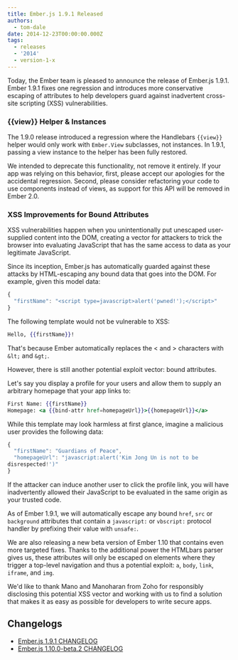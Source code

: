 ```yaml
---
title: Ember.js 1.9.1 Released
authors:
  - tom-dale
date: 2014-12-23T00:00:00.000Z
tags:
  - releases
  - '2014'
  - version-1-x
---
```



Today, the Ember team is pleased to announce the release of Ember.js
1.9.1. Ember 1.9.1 fixes one regression and introduces more conservative
escaping of attributes to help developers guard against inadvertent cross-site
scripting (XSS) vulnerabilities.

### {{view}} Helper & Instances

The 1.9.0 release introduced a regression where the Handlebars
`{{view}}` helper would only work with `Ember.View` subclasses, not
instances. In 1.9.1, passing a view instance to the helper has been
fully restored.

We intended to deprecate this functionality, not remove it entirely.
If your app was relying on this behavior, first, please accept our
apologies for the accidental regression. Second, please consider
refactoring your code to use components instead of views, as support for
this API will be removed in Ember 2.0.

### XSS Improvements for Bound Attributes

XSS vulnerabilities happen when you unintentionally put unescaped
user-supplied content into the DOM, creating a vector for attackers
to trick the browser into evaluating JavaScript that has the same access
to data as your legitimate JavaScript.

Since its inception, Ember.js has automatically guarded against these
attacks by HTML-escaping any bound data that goes into the DOM. For
example, given this model data:

```javascript
{
  "firstName": "<script type=javascript>alert('pwned!');</script>"
}
```

The following template would not be vulnerable to XSS:

```handlebars
Hello, {{firstName}}!
```

That's because Ember automatically replaces the &lt; and &gt; characters
with `&lt;` and `&gt;`.

However, there is still another potential exploit vector: bound attributes.

Let's say you display a profile for your users and allow them to supply
an arbitrary homepage that your app links to:

```app/templates/user.hbs
First Name: {{firstName}}
Homepage: <a {{bind-attr href=homepageUrl}}>{{homepageUrl}}</a>
```

While this template may look harmless at first glance, imagine a
malicious user provides the following data:

```javascript
{
  "firstName": "Guardians of Peace",
  "homepageUrl": "javascript:alert('Kim Jong Un is not to be
disrespected!')"
}
```

If the attacker can induce another user to click the profile link, you
will have inadvertently allowed their JavaScript to be evaluated in the
same origin as your trusted code.

As of Ember 1.9.1, we will automatically escape any bound `href`, `src`
or `background` attributes that contain a `javascript:` or `vbscript:`
protocol handler by prefixing their value with `unsafe:`.

We are also releasing a new beta version of Ember 1.10 that contains
even more targeted fixes. Thanks to the additional power the HTMLbars
parser gives us, these attributes will only be escaped on elements where
they trigger a top-level navigation and thus a potential exploit: `a`,
`body`, `link`, `iframe`, and `img`.

We'd like to thank Mano and Manoharan from Zoho for responsibly disclosing
this potential XSS vector and working with us to find a solution that makes
it as easy as possible for developers to write secure apps.

## Changelogs

+ [Ember.js 1.9.1 CHANGELOG](https://github.com/emberjs/ember.js/blob/v1.9.1/CHANGELOG.md)
+ [Ember.js 1.10.0-beta.2 CHANGELOG](https://github.com/emberjs/ember.js/blob/v1.10.0-beta.2/CHANGELOG.md)
